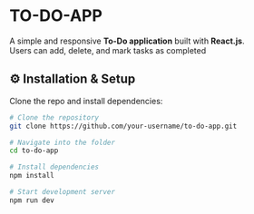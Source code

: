 # TO-DO-APP

A simple and responsive **To-Do application** built with **React.js**.  
Users can add, delete, and mark tasks as completed

## ⚙️ Installation & Setup
Clone the repo and install dependencies:

```bash
# Clone the repository
git clone https://github.com/your-username/to-do-app.git

# Navigate into the folder
cd to-do-app

# Install dependencies
npm install

# Start development server
npm run dev
